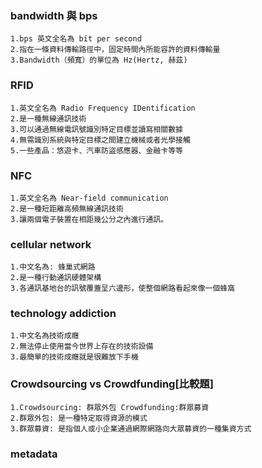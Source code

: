 ### bandwidth 與 bps
```
1.bps 英文全名為 bit per second
2.指在一條資料傳輸路徑中，固定時間內所能容許的資料傳輸量
3.Bandwidth（頻寬）的單位為 Hz(Hertz, 赫茲)
```

### RFID
```
1.英文全名為 Radio Frequency IDentification
2.是一種無線通訊技術
3.可以通過無線電訊號識別特定目標並讀寫相關數據
4.無需識別系統與特定目標之間建立機械或者光學接觸
5.一些產品：悠遊卡、汽車防盜感應器、金融卡等等
```

### NFC
```
1.英文全名為 Near-field communication
2.是一種短距離高頻無線通訊技術
3.讓兩個電子裝置在相距幾公分之內進行通訊。
```

### cellular network
```
1.中文名為: 蜂巢式網路
2.是一種行動通訊硬體架構
3.各通訊基地台的訊號覆蓋呈六邊形，使整個網路看起來像一個蜂窩
```

### technology addiction
```
1.中文名為技術成癮
2.無法停止使用當今世界上存在的技術設備
3.最簡單的技術成癮就是很難放下手機
```

### Crowdsourcing vs Crowdfunding[比較題]
```
1.Crowdsourcing: 群眾外包 Crowdfunding:群眾募資
2.群眾外包: 是一種特定取得資源的模式
3.群眾募資: 是指個人或小企業通過網際網路向大眾募資的一種集資方式
```

###  metadata
```

```

